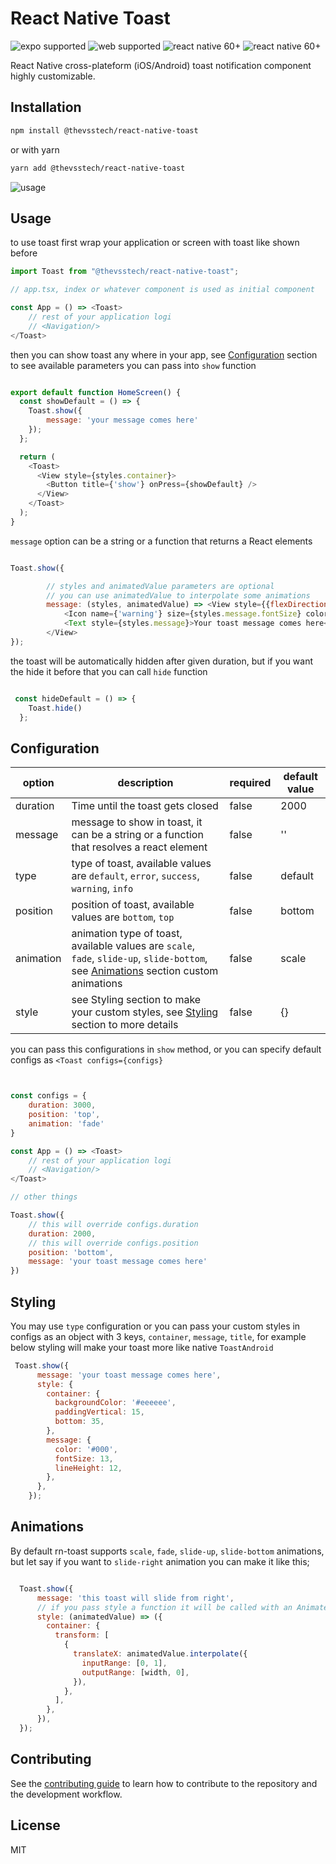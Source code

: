 # React Native Toast

![expo supported](https://img.shields.io/static/v1?label=&message=Expo+Supported&color=success)
![web supported](https://img.shields.io/static/v1?label=&message=Web+Supported&color=success)
![react native 60+](https://img.shields.io/static/v1?label=%2060%2B%20Supported%0A&message=React+Native&color=informational)
![react native 60+](https://img.shields.io/static/v1?label=Made+With&message=Love&color=ff3399)

React Native cross-plateform (iOS/Android) toast notification component highly customizable.

## Installation

```sh
npm install @thevsstech/react-native-toast
```

or with yarn

```sh
yarn add @thevsstech/react-native-toast
```

![usage](https://github.com/thevsstech/rn-toast/raw/master/usage_small.gif)

## Usage
to use toast first wrap your application or screen with toast like shown before

```js
import Toast from "@thevsstech/react-native-toast";

// app.tsx, index or whatever component is used as initial component

const App = () => <Toast>
    // rest of your application logi
    // <Navigation/>
</Toast>


```
then you can  show toast any where in your app, see [Configuration](#configuration) section to see available parameters you can pass into `show` function

`````js

export default function HomeScreen() {
  const showDefault = () => {
    Toast.show({
        message: 'your message comes here'
    });
  };

  return (
    <Toast>
      <View style={styles.container}>
        <Button title={'show'} onPress={showDefault} />
      </View>
    </Toast>
  );
}

`````

`message` option can be a string or a function that returns a React elements

````js

Toast.show({

        // styles and animatedValue parameters are optional
        // you can use animatedValue to interpolate some animations
        message: (styles, animatedValue) => <View style={{flexDirection: 'row'}}>
            <Icon name={'warning'} size={styles.message.fontSize} color={styles.message.color} />
            <Text style={styles.message}>Your toast message comes here</Text>
        </View>
});


````

the toast will be automatically hidden after given duration, but if you want the hide it before that you can call `hide` function

````js

 const hideDefault = () => {
    Toast.hide()
  };

````

## Configuration

| option | description | required | default value |
| ------ | ----------- | -------- | ------------- |
| duration | Time until the toast gets closed | false | 2000 |
| message | message to show in toast, it can be a string or a function that resolves a react element | false | '' |
| type | type of toast, available values are `default`, `error`, `success`, `warning`, `info` | false | default |
| position | position of toast, available values are `bottom`, `top` | false | bottom |
| animation | animation type of toast, available values are `scale`, `fade`, `slide-up`, `slide-bottom`, see [Animations](#animations) section custom animations | false | scale |
| style | see Styling section to make your custom styles, see [Styling](#styling) section to more details | false | {}


you can pass this configurations in `show` method, or you can specify default configs as `<Toast configs={configs}`

`````js


const configs = {
    duration: 3000,
    position: 'top',
    animation: 'fade'
}

const App = () => <Toast>
    // rest of your application logi
    // <Navigation/>
</Toast>

// other things

Toast.show({
    // this will override configs.duration
    duration: 2000,
    // this will override configs.position
    position: 'bottom',
    message: 'your toast message comes here'
})


`````

## Styling

You may use `type` configuration or you can pass your custom styles in configs as an object with 3 keys, `container`, `message`, `title`,
for example below styling will make your toast more like native `ToastAndroid`


````js
 Toast.show({
      message: 'your toast message comes here',
      style: {
        container: {
          backgroundColor: '#eeeeee',
          paddingVertical: 15,
          bottom: 35,
        },
        message: {
          color: '#000',
          fontSize: 13,
          lineHeight: 12,
        },
      },
    });
````



## Animations

By default rn-toast supports  `scale`, `fade`, `slide-up`, `slide-bottom` animations, but let say if you want to `slide-right` animation you can make it like this;

`````js

  Toast.show({
      message: 'this toast will slide from right',
      // if you pass style a function it will be called with an Animated.Value so you can interpolate it
      style: (animatedValue) => ({
        container: {
          transform: [
            {
              translateX: animatedValue.interpolate({
                inputRange: [0, 1],
                outputRange: [width, 0],
              }),
            },
          ],
        },
      }),
  });

`````

## Contributing

See the [contributing guide](CONTRIBUTING.md) to learn how to contribute to the repository and the development workflow.

## License

MIT
